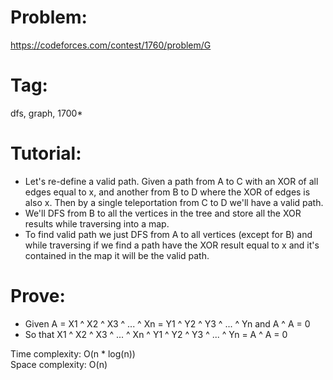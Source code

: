 # Problem: 
https://codeforces.com/contest/1760/problem/G

# Tag: 
dfs, graph, 1700*

# Tutorial:
  - Let's re-define a valid path. Given a path from A to C with an XOR of all edges equal to x, and another from B to D where the XOR of edges is also x. Then by a single teleportation from C to D we'll have a valid path.
  - We'll DFS from B to all the vertices in the tree and store all the XOR results while traversing into a map.
  - To find valid path we just DFS from A to all vertices (except for B) and while traversing if we find a path have the XOR result equal to x and it's contained in the map it will be the valid path.

# Prove:
  - Given A = X1 ^ X2 ^ X3 ^ ... ^ Xn = Y1 ^ Y2 ^ Y3 ^ ... ^ Yn and A ^ A = 0
  - So that X1 ^ X2 ^ X3 ^ ... ^ Xn ^ Y1 ^ Y2 ^ Y3 ^ ... ^ Yn = A ^ A = 0

Time complexity: O(n * log(n)) <br>
Space complexity: O(n)
